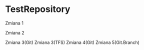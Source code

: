 # TestRepository

Zmiana 1

Zmiana 2

Zmiana 3(Git)
Zmiana 3(TFS)
Zmiana 4(Git)
Zmiana 5(Git.Branch)